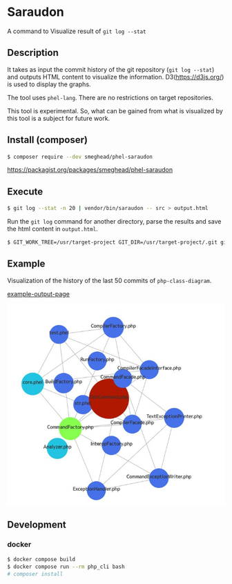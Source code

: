# Saraudon

A command to Visualize result of `git log --stat`

## Description

It takes as input the commit history of the git repository (`git log --stat`) and outputs HTML content to visualize the information.
D3(https://d3js.org/) is used to display the graphs.

The tool uses `phel-lang`. There are no restrictions on target repositories.

This tool is experimental. So, what can be gained from what is visualized by this tool is a subject for future work.

## Install (composer)

```bash
$ composer require --dev smeghead/phel-saraudon
```

https://packagist.org/packages/smeghead/phel-saraudon

## Execute

```bash
$ git log --stat -n 20 | vendor/bin/saraudon -- src > output.html
```

Run the `git log` command for another directory, parse the results and save the html content in `output.html`.

```bash
$ GIT_WORK_TREE=/usr/target-project GIT_DIR=/usr/target-project/.git git log --stat -n 50 | vendor/bin/saraudon -- src > output.html
```

## Example

Visualization of the history of the last 50 commits of `php-class-diagram`.

[example-output-page](https://smeghead.github.io/phel-saraudon/example/output.html)

![example](example/output.jpg)

## Development

### docker

```bash
$ docker compose build 
$ docker compose run --rm php_cli bash
# composer install
```



